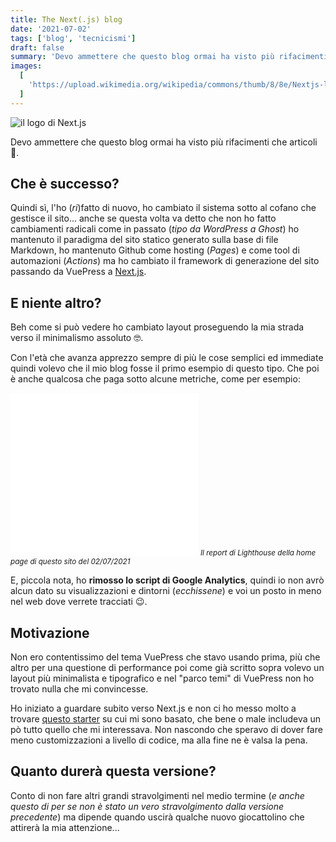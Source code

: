 ```yaml
---
title: The Next(.js) blog
date: '2021-07-02'
tags: ['blog', 'tecnicismi']
draft: false
summary: 'Devo ammettere che questo blog ormai ha visto più rifacimenti che articoli 🤣.'
images:
  [
    'https://upload.wikimedia.org/wikipedia/commons/thumb/8/8e/Nextjs-logo.svg/1200px-Nextjs-logo.svg.png',
  ]
---
```


![il logo di Next.js](https://upload.wikimedia.org/wikipedia/commons/thumb/8/8e/Nextjs-logo.svg/1200px-Nextjs-logo.svg.png)

Devo ammettere che questo blog ormai ha visto più rifacimenti che articoli 🤣.

## Che è successo?

Quindi sì, l'ho (_ri_)fatto di nuovo, ho cambiato il sistema sotto al cofano che gestisce il sito... anche se questa volta va detto che non ho fatto cambiamenti radicali come in passato (_tipo da WordPress a Ghost_) ho mantenuto il paradigma del sito statico generato sulla base di file Markdown, ho mantenuto Github come hosting (_Pages_) e come tool di automazioni (_Actions_) ma ho cambiato il framework di generazione del sito passando da VuePress a [Next.js](https://nextjs.org/).

## E niente altro?

Beh come si può vedere ho cambiato layout proseguendo la mia strada verso il minimalismo assoluto 🤓.

Con l'età che avanza apprezzo sempre di più le cose semplici ed immediate quindi volevo che il mio blog fosse il primo esempio di questo tipo. Che poi è anche qualcosa che paga sotto alcune metriche, come per esempio:

<iframe loading="lazy" class="w-full" height="260" src="/lighthouse/20210702.html" frameborder="0" allowfullscreen></iframe> <small><i>Il report di Lighthouse della home page di questo sito del 02/07/2021</i></small>

E, piccola nota, ho **rimosso lo script di Google Analytics**, quindi io non avrò alcun dato su visualizzazioni e dintorni (_ecchissene_) e voi un posto in meno nel web dove verrete tracciati 😉.

## Motivazione

Non ero contentissimo del tema VuePress che stavo usando prima, più che altro per una questione di performance poi come già scritto sopra volevo un layout più minimalista e tipografico e nel "parco temi" di VuePress non ho trovato nulla che mi convincesse.

Ho iniziato a guardare subito verso Next.js e non ci ho messo molto a trovare [questo starter](https://github.com/timlrx/tailwind-nextjs-starter-blog) su cui mi sono basato, che bene o male includeva un pò tutto quello che mi interessava. Non nascondo che speravo di dover fare meno customizzazioni a livello di codice, ma alla fine ne è valsa la pena.

## Quanto durerà questa versione?

Conto di non fare altri grandi stravolgimenti nel medio termine (_e anche questo di per se non è stato un vero stravolgimento dalla versione precedente_) ma dipende quando uscirà qualche nuovo giocattolino che attirerà la mia attenzione...
